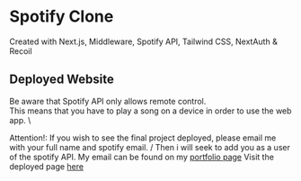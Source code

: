 # Spotify Clone
Created with Next.js, Middleware, Spotify API, Tailwind CSS, NextAuth & Recoil

## Deployed Website
Be aware that Spotify API only allows remote control. \
This means that you have to play a song on a device in order to use the web app. \

Attention!: If you wish to see the final project deployed, please email me with your full name and spotify email. /
Then i will seek to add you as a user of the spotify API. My email can be found on my [portfolio page](https://jonasegehrke.github.io/react-portfolio/)
Visit the deployed page [here](https://spotify-clone-gamma-navy.vercel.app/)